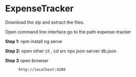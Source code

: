# ExpenseTracker

Download the zip and extract the files.

Open command line interface
go to the path expense-tracker

**Step 1:** npm install
            ng serve

**Step 2:** open other cli ,
            cd src
            npx json-server db.json 

**Step 3** open browser 

          http://localhost:4200


          

